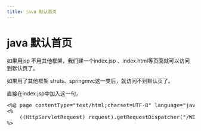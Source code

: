 ```yaml
---
title: java 默认首页
---
```


# java 默认首页

<p>如果用jsp 不用其他框架，我们建一个index.jsp 、index.html等页面就可以访问到默认页了。</p><p>如果用了其他框架 struts、springmvc这一类后，就访问不到默认页了。</p><p>直接在index.jsp中加入这一句，</p><pre class="brush:java;toolbar:false">&lt;%@&nbsp;page&nbsp;contentType=&quot;text/html;charset=UTF-8&quot;&nbsp;language=&quot;java&quot;&nbsp;%&gt;
&lt;%
&nbsp;&nbsp;&nbsp;&nbsp;((HttpServletRequest)&nbsp;request).getRequestDispatcher(&quot;/WEB-INF/jsp/index.jsp&quot;).forward(request,&nbsp;response);
%&gt;</pre><p><br/></p>


